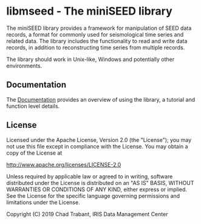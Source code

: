 
# libmseed - The miniSEED library

The miniSEED library provides a framework for manipulation of SEED
data records, a format for commonly used for seismological time series
and related data.  The library includes the functionality to read and
write data records, in addition to reconstructing time series from
multiple records.

The library should work in Unix-like, Windows and potentially other
environments.

## Documentation

The [Documentation](https://iris-edu.github.io/libmseed) provides an
overview of using the library, a tutorial and function level details.

## License

Licensed under the Apache License, Version 2.0 (the "License");
you may not use this file except in compliance with the License.
You may obtain a copy of the License at

  http://www.apache.org/licenses/LICENSE-2.0

Unless required by applicable law or agreed to in writing, software
distributed under the License is distributed on an "AS IS" BASIS,
WITHOUT WARRANTIES OR CONDITIONS OF ANY KIND, either express or implied.
See the License for the specific language governing permissions and
limitations under the License.

Copyright (C) 2019 Chad Trabant, IRIS Data Management Center
